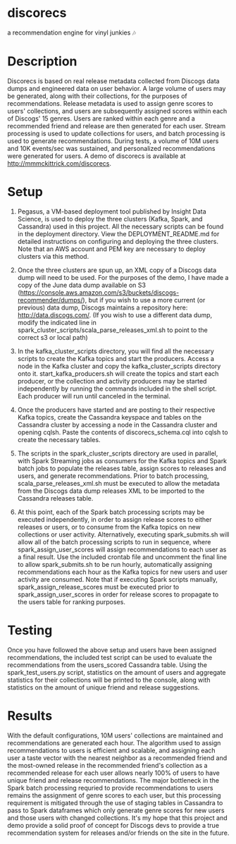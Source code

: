 # discorecs
a recommendation engine for vinyl junkies :notes:

# Description
Discorecs is based on real release metadata collected from Discogs data dumps and engineered data on user behavior. A large volume of users may be generated, along with their collections, for the purposes of recommendations. Release metadata is used to assign genre scores to users' collections, and users are subsequently assigned scores within each of Discogs' 15 genres. Users are ranked within each genre and a recommended friend and release are then generated for each user. Stream processing is used to update collections for users, and batch processing is used to generate recommendations. During tests, a volume of 10M users and 10K events/sec was sustained, and personalized recommendations were generated for users. A demo of discorecs is available at http://mmmckittrick.com/discorecs.

# Setup
1. Pegasus, a VM-based deployment tool published by Insight Data Science, is used to deploy the three clusters (Kafka, Spark, and Cassandra) used in this project. All the necessary scripts can be found in the deployment directory. View the DEPLOYMENT_README.md  for detailed instructions on configuring and deploying the three clusters. Note that an AWS account and PEM key are necessary to deploy clusters via this method.

2. Once the three clusters are spun up, an XML copy of a Discogs data dump will need to be used. For the purposes of the demo, I have made a copy of the June data dump available on S3 (https://console.aws.amazon.com/s3/buckets/discogs-recommender/dumps/), but if you wish to use a more current (or previous) data dump, Discogs maintains a repository here: http://data.discogs.com/. (If you wish to use a different data dump, modify the indicated line in spark_cluster_scripts/scala_parse_releases_xml.sh to point to the correct s3 or local path)

3. In the kafka_cluster_scripts directory, you will find all the necessary scripts to create the Kafka topics and start the producers. Access a node in the Kafka cluster and copy the kafka_cluster_scripts directory onto it. start_kafka_producers.sh will create the topics and start each producer, or the collection and activity producers may be started independently by running the commands included in the shell script. Each producer will run until canceled in the terminal.

4. Once the producers have started and are posting to their respective Kafka topics, create the Cassandra keyspace and tables on the Cassandra cluster by accessing a node in the Cassandra cluster and opening cqlsh. Paste the contents of discorecs_schema.cql
 into cqlsh to create the necessary tables.
 
5. The scripts in the spark_cluster_scripts directory are used in parallel, with Spark Streaming jobs as consumers for the Kafka topics and Spark batch jobs to populate the releases table, assign scores to releases and users, and generate recommendations. Prior to batch processing, scala_parse_releases_xml.sh must be executed to allow the metadata from the Discogs data dump releases XML to be imported to the Cassandra releases table.

6. At this point, each of the Spark batch processing scripts may be executed independently, in order to assign release scores to either releases or users, or to consume from the Kafka topics on new collections or user activity. Alternatively, executing spark_submits.sh will allow all of the batch processing scripts to run in sequence, where spark_assign_user_scores will assign recommendations to each user as a final result. Use the included crontab file and uncomment the final line to allow spark_submits.sh to be run hourly, automatically assigning recommendations each hour as the Kafka topics for new users and user activity are consumed. Note that if executing Spark scripts manually, spark_assign_release_scores must be executed prior to spark_assign_user_scores in order for release scores to propagate to the users table for ranking purposes.


# Testing
Once you have followed the above setup and users have been assigned recommendations, the included test script can be used to evaluate the recommendations from the users_scored Cassandra table. Using the spark_test_users.py script, statistics on the amount of users and aggregate statistics for their collections will be printed to the console, along with statistics on the amount of unique friend and release suggestions.

# Results
With the default configurations, 10M users' collections are maintained and recommendations are generated each hour. The algorithm used to assign recommendations to users is efficient and scalable, and assigning each user a taste vector with the nearest neighbor as a recommended friend and the most-owned release in the recommended friend's collection as a recommended release for each user allows nearly 100% of users to have unique friend and release recommendations. The major bottleneck in the Spark batch processing requried to provide recommendations to users remains the assignment of genre scores to each user, but this processing requirement is mitigated through the use of staging tables in Cassandra to pass to Spark dataframes which only generate genre scores for new users and those users with changed collections. It's my hope that this project and demo provide a solid proof of concept for Discogs devs to provide a true recommendation system for releases and/or friends on the site in the future.
